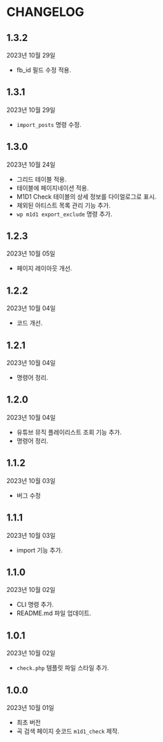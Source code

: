 # CHANGELOG

## 1.3.2

2023년 10월 29일

- fb_id 필드 수정 적용.


## 1.3.1

2023년 10월 29일

- `import_posts` 명령 수정.

## 1.3.0

2023년 10월 24일

- 그리드 테이블 적용.
- 테이블에 페이지네이션 적용.
- M1D1 Check 테이블의 상세 정보를 다이얼로그로 표시.
- 제외된 아티스트 목록 관리 기능 추가.
- `wp m1d1 export_exclude` 명령 추가.

## 1.2.3

2023년 10월 05일

- 페이지 레이아웃 개선.

## 1.2.2

2023년 10월 04일

- 코드 개선.

## 1.2.1

2023년 10월 04일

- 명령어 정리.

## 1.2.0

2023년 10월 04일

- 유튜브 뮤직 플레이리스트 조회 기능 추가.
- 명령어 정리.

## 1.1.2

2023년 10월 03일

- 버그 수정

## 1.1.1

2023년 10월 03일

- import 기능 추가.

## 1.1.0

2023년 10월 02일

- CLI 명령 추가.
- README.md 파일 업데이트.

## 1.0.1

2023년 10월 02일

- `check.php` 템플릿 파일 스타일 추가.

## 1.0.0

2023년 10월 01일

- 최초 버전
- 곡 검색 페이지 숏코드 `m1d1_check` 제작.
